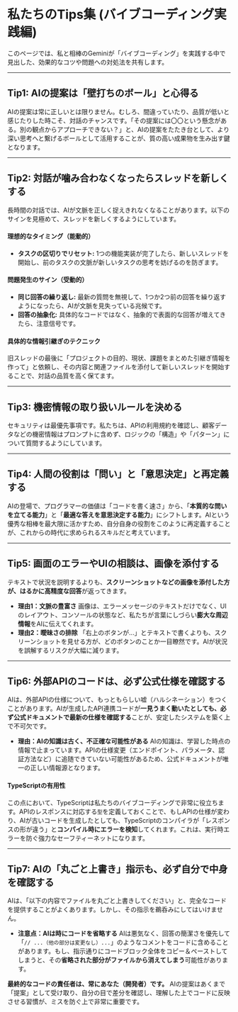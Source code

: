 # 私たちのTips集 (バイブコーディング実践編)

このページでは、私と相棒のGeminiが「バイブコーディング」を実践する中で見出した、効果的なコツや問題への対処法を共有します。

---

## Tip1: AIの提案は「壁打ちのボール」と心得る

AIの提案は常に正しいとは限りません。むしろ、間違っていたり、品質が低いと感じたりした時こそ、対話のチャンスです。「その提案には〇〇という懸念がある。別の観点からアプローチできない？」と、AIの提案をたたき台として、より深い思考へと繋げるボールとして活用することが、質の高い成果物を生み出す鍵となります。

---

## Tip2: 対話が噛み合わなくなったらスレッドを新しくする

長時間の対話では、AIが文脈を正しく捉えきれなくなることがあります。以下のサインを見極めて、スレッドを新しくするようにしています。

#### **理想的なタイミング（能動的）**
-   **タスクの区切りでリセット:** 1つの機能実装が完了したら、新しいスレッドを開始し、前のタスクの文脈が新しいタスクの思考を妨げるのを防ぎます。

#### **問題発生のサイン（受動的）**
-   **同じ回答の繰り返し:** 最新の質問を無視して、1つか2つ前の回答を繰り返すようになったら、AIが文脈を見失っている兆候です。
-   **回答の抽象化:** 具体的なコードではなく、抽象的で表面的な回答が増えてきたら、注意信号です。

#### **具体的な情報引継ぎのテクニック**
旧スレッドの最後に「プロジェクトの目的、現状、課題をまとめた引継ぎ情報を作って」と依頼し、その内容と関連ファイルを添付して新しいスレッドを開始することで、対話の品質を高く保てます。

---

## Tip3: 機密情報の取り扱いルールを決める

セキュリティは最優先事項です。私たちは、APIの利用規約を確認し、顧客データなどの機密情報はプロンプトに含めず、ロジックの「構造」や「パターン」について質問するようにしています。

---

## Tip4: 人間の役割は「問い」と「意思決定」と再定義する

AIの登場で、プログラマーの価値は「コードを書く速さ」から、「**本質的な問いを立てる能力**」と「**最適な答えを意思決定する能力**」にシフトします。AIという優秀な相棒を最大限に活かすため、自分自身の役割をこのように再定義することが、これからの時代に求められるスキルだと考えています。

---

## Tip5: 画面のエラーやUIの相談は、画像を添付する

テキストで状況を説明するよりも、**スクリーンショットなどの画像を添付した方が、はるかに高精度な回答**が返ってきます。

-   **理由1：文脈の豊富さ**
    画像は、エラーメッセージのテキストだけでなく、UIのレイアウト、コンソールの状態など、私たちが言葉にしづらい**膨大な周辺情報**をAIに伝えてくれます。
-   **理由2：曖昧さの排除**
    「右上のボタンが...」とテキストで書くよりも、スクリーンショットを見せる方が、どのボタンのことか一目瞭然です。AIが状況を誤解するリスクが大幅に減ります。

---

## Tip6: 外部APIのコードは、必ず公式仕様を確認する

AIは、外部APIの仕様について、もっともらしい嘘（ハルシネーション）をつくことがあります。AIが生成したAPI連携コードが**一見うまく動いたとしても、必ず公式ドキュメントで最新の仕様を確認する**ことが、安定したシステムを築く上で不可欠です。

-   **理由：AIの知識は古く、不正確な可能性がある**
    AIの知識は、学習した時点の情報で止まっています。APIの仕様変更（エンドポイント、パラメータ、認証方法など）に追随できていない可能性があるため、公式ドキュメントが唯一の正しい情報源となります。

#### **TypeScriptの有用性**
この点において、TypeScriptは私たちのバイブコーディングで非常に役立ちます。APIのレスポンスに対応する`型`を定義しておくことで、もしAPIの仕様が変わり、AIが古いコードを生成したとしても、TypeScriptのコンパイラが「レスポンスの形が違う」と**コンパイル時にエラーを検知**してくれます。これは、実行時エラーを防ぐ強力なセーフティーネットになります。

---

## Tip7: AIの「丸ごと上書き」指示も、必ず自分で中身を確認する

AIは、「以下の内容でファイルを丸ごと上書きしてください」と、完全なコードを提供することがよくあります。しかし、その指示を鵜呑みにしてはいけません。

-   **注意点：AIは時にコードを省略する**
    AIは悪気なく、回答の簡潔さを優先して「`// ...（他の部分は変更なし）...`」のようなコメントをコードに含めることがあります。もし、指示通りにコードブロック全体をコピー＆ペーストしてしまうと、その**省略された部分がファイルから消えてしまう**可能性があります。

**最終的なコードの責任者は、常にあなた（開発者）です。** AIの提案はあくまで「提案」として受け取り、自分の目で差分を確認し、理解した上でコードに反映させる習慣が、ミスを防ぐ上で非常に重要です。